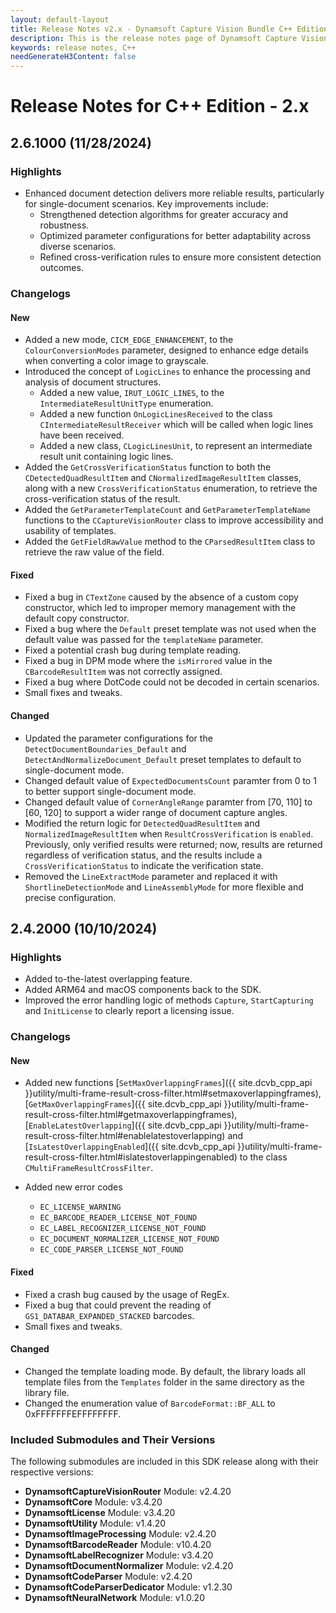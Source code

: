 ```yaml
---
layout: default-layout
title: Release Notes v2.x - Dynamsoft Capture Vision Bundle C++ Edition
description: This is the release notes page of Dynamsoft Capture Vision Bundle C++ Edition v2.x.
keywords: release notes, C++
needGenerateH3Content: false
---
```


# Release Notes for C++ Edition - 2.x

## 2.6.1000 (11/28/2024)

### Highlights

- Enhanced document detection delivers more reliable results, particularly for single-document scenarios. Key improvements include:
  - Strengthened detection algorithms for greater accuracy and robustness.
  - Optimized parameter configurations for better adaptability across diverse scenarios.
  - Refined cross-verification rules to ensure more consistent detection outcomes.

### Changelogs

#### New

- Added a new mode, `CICM_EDGE_ENHANCEMENT`, to the `ColourConversionModes` parameter, designed to enhance edge details when converting a color image to grayscale.
- Introduced the concept of `LogicLines` to enhance the processing and analysis of document structures.
  - Added a new value, `IRUT_LOGIC_LINES`, to the `IntermediateResultUnitType` enumeration.
  - Added a new function `OnLogicLinesReceived` to the class `CIntermediateResultReceiver` which will be called when logic lines have been received.
  - Added a new class, `CLogicLinesUnit`, to represent an intermediate result unit containing logic lines.
- Added the `GetCrossVerificationStatus` function to both the `CDetectedQuadResultItem` and `CNormalizedImageResultItem` classes, along with a new `CrossVerificationStatus` enumeration, to retrieve the cross-verification status of the result.
- Added the `GetParameterTemplateCount` and `GetParameterTemplateName` functions to the `CCaptureVisionRouter` class to improve accessibility and usability of templates.
- Added the `GetFieldRawValue` method to the `CParsedResultItem` class to retrieve the raw value of the field.

#### Fixed

- Fixed a bug in `CTextZone` caused by the absence of a custom copy constructor, which led to improper memory management with the default copy constructor.
- Fixed a bug where the `Default` preset template was not used when the default value was passed for the `templateName` parameter.
- Fixed a potential crash bug during template reading.
- Fixed a bug in DPM mode where the `isMirrored` value in the `CBarcodeResultItem` was not correctly assigned.
- Fixed a bug where DotCode could not be decoded in certain scenarios.
- Small fixes and tweaks.
  
#### Changed

- Updated the parameter configurations for the `DetectDocumentBoundaries_Default` and `DetectAndNormalizeDocument_Default` preset templates to default to single-document mode.
- Changed default value of `ExpectedDocumentsCount` paramter from 0 to 1 to better support single-document mode.
- Changed default value of `CornerAngleRange` paramter from [70, 110] to [60, 120] to support a wider range of document capture angles.
- Modified the return logic for `DetectedQuadResultItem` and `NormalizedImageResultItem` when `ResultCrossVerification` is `enabled`. Previously, only verified results were returned; now, results are returned regardless of verification status, and the results include a `CrossVerificationStatus` to indicate the verification state.
- Removed the `LineExtractMode` parameter and replaced it with `ShortlineDetectionMode` and `LineAssemblyMode` for more flexible and precise configuration.



## 2.4.2000 (10/10/2024)

### Highlights

- Added to-the-latest overlapping feature.
- Added ARM64 and macOS components back to the SDK.
- Improved the error handling logic of methods `Capture`, `StartCapturing` and `InitLicense` to clearly report a licensing issue.

### Changelogs

#### New

- Added new functions [`SetMaxOverlappingFrames`]({{ site.dcvb_cpp_api }}utility/multi-frame-result-cross-filter.html#setmaxoverlappingframes), [`GetMaxOverlappingFrames`]({{ site.dcvb_cpp_api }}utility/multi-frame-result-cross-filter.html#getmaxoverlappingframes), [`EnableLatestOverlapping`]({{ site.dcvb_cpp_api }}utility/multi-frame-result-cross-filter.html#enablelatestoverlapping) and [`IsLatestOverlappingEnabled`]({{ site.dcvb_cpp_api }}utility/multi-frame-result-cross-filter.html#islatestoverlappingenabled) to the class `CMultiFrameResultCrossFilter`.

- Added new error codes
  - `EC_LICENSE_WARNING`
  - `EC_BARCODE_READER_LICENSE_NOT_FOUND`
  - `EC_LABEL_RECOGNIZER_LICENSE_NOT_FOUND`
  - `EC_DOCUMENT_NORMALIZER_LICENSE_NOT_FOUND`
  - `EC_CODE_PARSER_LICENSE_NOT_FOUND`

#### Fixed

- Fixed a crash bug caused by the usage of RegEx.
- Fixed a bug that could prevent the reading of `GS1_DATABAR_EXPANDED_STACKED` barcodes.
- Small fixes and tweaks.

#### Changed

- Changed the template loading mode. By default, the library loads all template files from the `Templates` folder in the same directory as the library file.
- Changed the enumeration value of `BarcodeFormat::BF_ALL` to 0xFFFFFFFEFFFFFFFF.

### Included Submodules and Their Versions

The following submodules are included in this SDK release along with their respective versions:

- **DynamsoftCaptureVisionRouter** Module: v2.4.20
- **DynamsoftCore** Module: v3.4.20
- **DynamsoftLicense** Module: v3.4.20
- **DynamsoftUtility** Module: v1.4.20
- **DynamsoftImageProcessing** Module: v2.4.20
- **DynamsoftBarcodeReader** Module: v10.4.20
- **DynamsoftLabelRecognizer** Module: v3.4.20
- **DynamsoftDocumentNormalizer** Module: v2.4.20
- **DynamsoftCodeParser** Module: v2.4.20
- **DynamsoftCodeParserDedicator** Module: v1.2.30
- **DynamsoftNeuralNetwork** Module: v1.0.20


